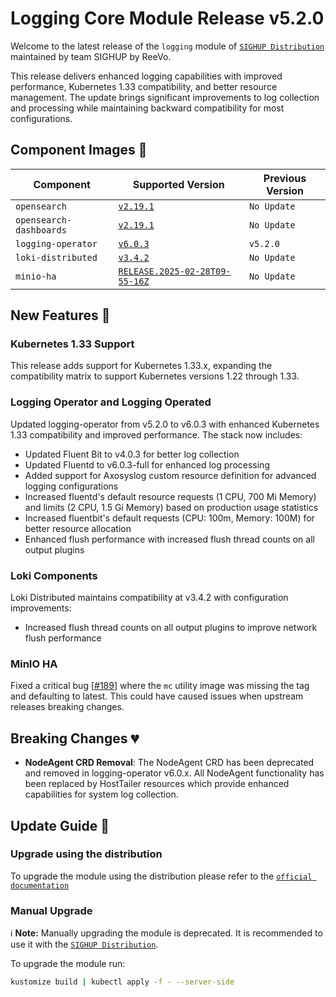 # Logging Core Module Release v5.2.0

Welcome to the latest release of the `logging` module of [`SIGHUP Distribution`](https://github.com/sighupio/distribution) maintained by team SIGHUP by ReeVo.

This release delivers enhanced logging capabilities with improved performance, Kubernetes 1.33 compatibility, and better resource management. The update brings significant improvements to log collection and processing while maintaining backward compatibility for most configurations.


## Component Images 🚢

| Component               | Supported Version                                                                                  | Previous Version               |
| ----------------------- | -------------------------------------------------------------------------------------------------- | ------------------------------ |
| `opensearch`            | [`v2.19.1`](https://github.com/opensearch-project/OpenSearch/releases/tag/2.19.1)                  | `No Update`                    |
| `opensearch-dashboards` | [`v2.19.1`](https://github.com/opensearch-project/OpenSearch-Dashboards/releases/tag/2.19.1)       | `No Update`                    |
| `logging-operator`      | [`v6.0.3`](https://github.com/kube-logging/logging-operator/releases/tag/6.0.3)                    | `v5.2.0`                       |
| `loki-distributed`      | [`v3.4.2`](https://github.com/grafana/loki/releases/tag/v3.4.2)                                    | `No Update`                    |
| `minio-ha`              | [`RELEASE.2025-02-28T09-55-16Z`](https://github.com/minio/minio/tree/RELEASE.2025-02-28T09-55-16Z) | `No Update`                    |

## New Features 🎉

### Kubernetes 1.33 Support

This release adds support for Kubernetes 1.33.x, expanding the compatibility matrix to support Kubernetes versions 1.22 through 1.33.

### Logging Operator and Logging Operated

Updated logging-operator from v5.2.0 to v6.0.3 with enhanced Kubernetes 1.33 compatibility and improved performance. The stack now includes:

- Updated Fluent Bit to v4.0.3 for better log collection
- Updated Fluentd to v6.0.3-full for enhanced log processing
- Added support for Axosyslog custom resource definition for advanced logging configurations
- Increased fluentd's default resource requests (1 CPU, 700 Mi Memory) and limits (2 CPU, 1.5 Gi Memory) based on production usage statistics
- Increased fluentbit's default requests (CPU: 100m, Memory: 100M) for better resource allocation
- Enhanced flush performance with increased flush thread counts on all output plugins

### Loki Components

Loki Distributed maintains compatibility at v3.4.2 with configuration improvements:
- Increased flush thread counts on all output plugins to improve network flush performance

### MinIO HA

Fixed a critical bug [[#189](https://github.com/sighupio/module-logging/pull/189)] where the `mc` utility image was missing the tag and defaulting to latest. This could have caused issues when upstream releases breaking changes.

## Breaking Changes 💔

- **NodeAgent CRD Removal**: The NodeAgent CRD has been deprecated and removed in logging-operator v6.0.x. All NodeAgent functionality has been replaced by HostTailer resources which provide enhanced capabilities for system log collection.

## Update Guide 🦮

### Upgrade using the distribution

To upgrade the module using the distribution please refer to the [`official documentation`](https://docs.sighup.io/docs/upgrades/upgrades)

### Manual Upgrade

ℹ️ **Note:** Manually upgrading the module is deprecated. It is recommended to use it with the [`SIGHUP Distribution`](https://github.com/sighupio/distribution).

To upgrade the module run:

```bash
kustomize build | kubectl apply -f - --server-side
```
